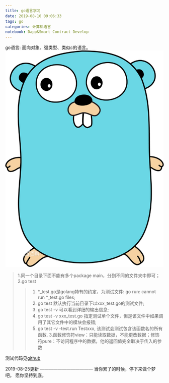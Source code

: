 ```yaml
---
title: go语言学习
date: 2019-08-10 09:06:33
tags: go
categories: 计算机语言
notebook: Dapp&Smart Contract Develop
---
```


go语言: 面向对象、强类型、类似c的语言。
![golang](go语言学习/golanguage.png)
<!-- more -->

> 1.同一个目录下面不能有多个package main，分到不同的文件夹中即可；
> 2.go test
>> 1. *_test.go是golang特有的约定，为测试文件: go run: cannot run *_test.go files;
>> 2. go test 默认执行当前目录下以xxx_test.go的测试文件;
>> 3. go test -v 可以看到详细的输出信息;
>> 4. go test -v xxx_test.go 指定测试单个文件，但是该文件中如果调用了其它文件中的模块会报错;
>> 5. go test -v -test.run Testxxx, 该测试会测试包含该函数名的所有函数.
> 3.函数修饰符view：只能读取数据，不能更改数据；修饰符pure：不访问程序中的数据，他的返回值完全取决于传入的参数

测试代码见<a>[github](https://github.com/chenzuoli/learn-go-with-tests)</a>

2019-08-25更新
————————————
当你累了的时候，停下来做个梦吧。
愿你坚持到底。